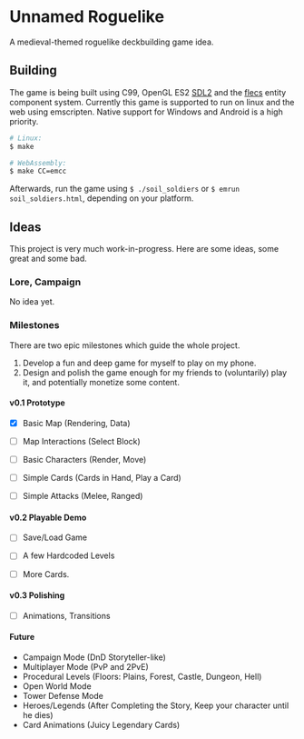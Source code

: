 # Unnamed Roguelike

A medieval-themed roguelike deckbuilding game idea.


## Building

The game is being built using C99, OpenGL ES2 [SDL2](https://www.libsdl.org/) and the [flecs](https://www.flecs.dev/flecs/) entity component system.
Currently this game is supported to run on linux and the web using emscripten.
Native support for Windows and Android is a high priority.

```bash
# Linux:
$ make

# WebAssembly:
$ make CC=emcc
```

Afterwards, run the game using `$ ./soil_soldiers` or `$ emrun soil_soldiers.html`, depending on your platform.


## Ideas

This project is very much work-in-progress. Here are some ideas, some great and some bad.


### Lore, Campaign
 
No idea yet.


### Milestones

There are two epic milestones which guide the whole project.

 1. Develop a fun and deep game for myself to play on my phone.
 2. Design and polish the game enough for my friends to (voluntarily) play it, and potentially monetize some content.


#### v0.1  Prototype
 - [x] Basic Map (Rendering, Data)
 - [ ] Map Interactions (Select Block)
 - [ ] Basic Characters (Render, Move)
 - [ ] Simple Cards (Cards in Hand, Play a Card)
 - [ ] Simple Attacks (Melee, Ranged)


#### v0.2  Playable Demo

 - [ ] Save/Load Game
 - [ ] A few Hardcoded Levels
 - [ ] More Cards.


#### v0.3  Polishing

 - [ ] Animations, Transitions


#### Future

 - Campaign Mode (DnD Storyteller-like)
 - Multiplayer Mode (PvP and 2PvE)
 - Procedural Levels (Floors: Plains, Forest, Castle, Dungeon, Hell)
 - Open World Mode
 - Tower Defense Mode
 - Heroes/Legends (After Completing the Story, Keep your character until he dies)
 - Card Animations (Juicy Legendary Cards)


